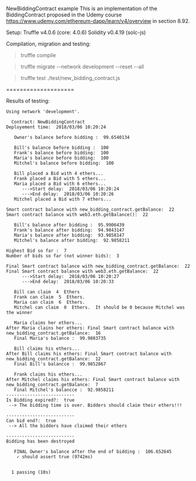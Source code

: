 NewBiddingContract example
This is an implementation of the BiddingContract proposed in the Udemy course
https://www.udemy.com/ethereum-dapp/learn/v4/overview in section 8.92.

Setup:
Truffle v4.0.6 (core: 4.0.6)
Solidity v0.4.19 (solc-js)

Compilation, migration and testing:

> truffle compile

> truffle migrate --network development --reset --all

> truffle test ./test/new_bidding_contract.js

====================

Results of testing:

```
Using network 'development'.

  Contract: NewBiddingContract
Deployement time:  2018/03/06 10:20:24

   Owner's balance before bidding :  99.6540134

   Bill's balance before bidding :  100
   Frank's balance before bidding:  100
   Maria's balance before bidding:  100
   Mitchel's balance before bidding:  100

   Bill placed a Bid with 4 ethers... 
   Frank placed a Bid with 5 ethers... 
   Maria placed a Bid with 6 ethers... 
      --->Start delay:  2018/03/06 10:20:24
      --->End delay:  2018/03/06 10:20:26
   Mitchel placed a Bid with 7 ethers... 

Smart contract balance with new_bidding_contract.getBalance:  22
Smart contract balance with web3.eth.getBalance():  22

   Bill's balance after bidding :  95.9906439
   Frank's balance after bidding:  94.9843147
   Maria's balance after bidding:  93.9858147
   Mitchel's balance after bidding:  92.9858211

Highest Bid so far :  7
Number of bids so far (not winner bids):  3

Final Smart contract balance with new_bidding_contract.getBalance:  22
Final Smart contract balance with web3.eth.getBalance:  22
      --->Start delay:  2018/03/06 10:20:27
      --->End delay:  2018/03/06 10:20:33

   Bill can claim  4  Ethers
   Frank can claim  5  Ethers.
   Maria can claim  6  Ethers.
   Mitchel can claim  0  Ethers.  It should be 0 because Mitchel was the winner

   Maria claims her ethers...
After Maria clains her ethers: Final Smart contract balance with new_bidding_contract.getBalance:  16
   Final Maria's balance :  99.9803735

   Bill claims his ethers...
After Bill claims his ethers: Final Smart contract balance with new_bidding_contract.getBalance:  12
   Final Bill's balancce :  99.9852867

   Frank claims his ethers...
After Mitchel claims his ethers: Final Smart contract balance with new_bidding_contract.getBalance:  7
   Final Mitchel's balancce :  92.9858211
--------------------------
Is Bidding expired?:  true
 --> The bidding time is over. Bidders should claim their ethers!!!

--------------------------
Can bid end?:  true
 --> All the bidders have claimed their ethers

--------------------------
Bidding has been destroyed

   FINAL Owner's balance after the end of bidding :  106.652645
    ✓ should assert true (9742ms)


  1 passing (10s)
```


